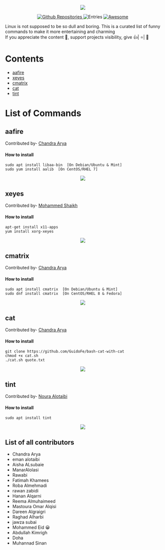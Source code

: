 <p align="center">
  <img src="https://github.com/chandradeoarya/awesome-linux-commands/blob/master/dancing-linux.gif?raw=true" />
</p>

<p align="center">

  <a href="https://github.com/search?q=linux&type=Repositories">
    <img alt="Github Repositories" src="https://img.shields.io/badge/Repos-1-brightgreen.svg" />
  </a>
  <img alt="Entries" src="https://img.shields.io/badge/Items-1-lightgrey.svg" />
  <a href="https://github.com/sindresorhus/awesome">
    <img alt="Awesome" src="https://cdn.rawgit.com/sindresorhus/awesome/d7305f38d29fed78fa85652e3a63e154dd8e8829/media/badge.svg" />
  </a>
</p>

Linux is not supposed to be so dull and boring. This is a curated list of funny commands to make it more entertaining and charming<br>
If you appreciate the content 📖, support projects visibility, give 👍| ⭐| 👏

# Contents <!-- omit in toc -->

<!-- TOC -->

- [aafire](#aafire)
- [xeyes](#xeyes)
- [cmatrix](#cmatrix)
- [cat](#cat)
- [tint](#tint)

<!-- /TOC -->


# List of Commands

## aafire
Contributed by- <a href="https://www.linkedin.com/in/chandradeoarya">Chandra Arya</a>

#### How to install 
```
sudo apt install libaa-bin  [On Debian/Ubuntu & Mint]
sudo yum install aalib  [On CentOS/RHEL 7]
```

<p align="center">
  <img src="https://github.com/chandradeoarya/awesome-linux-commands/blob/master/gifs/aafire.gif?raw=true" />
</p>

## xeyes
Contributed by- <a href="#">Mohammed Shaikh</a>

#### How to install 
```
apt-get install x11-apps
yum install xorg-xeyes
```

<p align="center">
  <img src="https://github.com/chandradeoarya/awesome-linux-commands/blob/master/gifs/xeyes.gif?raw=true" />
</p>


## cmatrix
Contributed by- <a href="https://www.linkedin.com/in/chandradeoarya">Chandra Arya</a>

#### How to install 
```
sudo apt install cmatrix  [On Debian/Ubuntu & Mint]
sudo dnf install cmatrix  [On CentOS/RHEL 8 & Fedora]
```

<p align="center">
  <img src="https://github.com/chandradeoarya/awesome-linux-commands/blob/master/gifs/cmatrix.gif?raw=true" />
</p>

## cat
Contributed by- <a href="https://www.linkedin.com/in/chandradeoarya">Chandra Arya</a>

#### How to install 
```
git clone https://github.com/GuidoFe/bash-cat-with-cat
chmod +x cat.sh
./cat.sh quote.txt
```

<p align="center">
  <img src="https://github.com/chandradeoarya/awesome-linux-commands/blob/master/gifs/cat.gif?raw=true" />
</p>

## tint
Contributed by- <a href="#">Noura Alotaibi</a>

#### How to install 
```
sudo apt install tint
```

<p align="center">
  <img src="https://github.com/chandradeoarya/awesome-linux-commands/blob/master/gifs/tint.gif?raw=true" />
</p>

## List of all contributors
- Chandra Arya
- eman alotaibi
- Aisha ALsubaie
- ManarAlolasi
- Rawabi
- Fatimah Khamees
- Roba Almehmadi
- rawan zabidi
- Hanan Alqarni
- Reema Almuhaimeed
- Mastoura Omar Alqisi
- Dareen Algraigri
- Raghad Alharbi
- jawza subai
- Mohammed Eid :grinning:
- Abdullah Kimrigh
- Doha
- Muhannad Sinan
